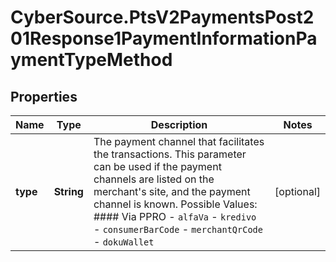 # CyberSource.PtsV2PaymentsPost201Response1PaymentInformationPaymentTypeMethod

## Properties
Name | Type | Description | Notes
------------ | ------------- | ------------- | -------------
**type** | **String** | The payment channel that facilitates the transactions. This parameter can be used if the payment channels are listed on the merchant's site, and the payment channel is known.  Possible Values:  #### Via PPRO - `alfaVa` - `kredivo` - `consumerBarCode` - `merchantQrCode` - `dokuWallet`  | [optional] 


